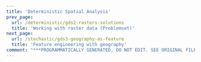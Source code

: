 ```yaml
---
title: 'Deterministic Spatial Analysis'
prev_page:
  url: /deterministic/gds2-rasters-solutions
  title: 'Working with raster data (Problemset)'
next_page:
  url: /stochastic/gds3-geography-as-feature
  title: 'Feature engineering with geography'
comment: "***PROGRAMMATICALLY GENERATED, DO NOT EDIT. SEE ORIGINAL FILES IN /content***"
---
```

